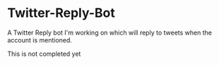 # Twitter-Reply-Bot
A Twitter Reply bot I'm working on which will reply to tweets when the account is mentioned.

This is not completed yet

